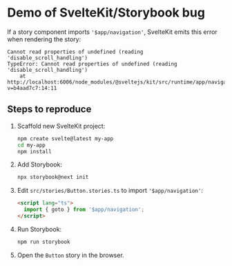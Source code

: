 # Demo of SvelteKit/Storybook bug

If a story component imports `'$app/navigation'`, SvelteKit emits this error when rendering the story:

```
Cannot read properties of undefined (reading 'disable_scroll_handling')
TypeError: Cannot read properties of undefined (reading 'disable_scroll_handling')
    at http://localhost:6006/node_modules/@sveltejs/kit/src/runtime/app/navigation.js?v=b4aad7c7:14:11
```

## Steps to reproduce

 1. Scaffold new SvelteKit project:

    ```sh
    npm create svelte@latest my-app
    cd my-app
    npm install
    ```

 2. Add Storybook:

    ```sh
    npx storybook@next init
    ```

3. Edit `src/stories/Button.stories.ts` to import `'$app/navigation'`:

    ```html
    <script lang="ts">
      import { goto } from '$app/navigation';
    </script>
    ```

4. Run Storybook:

    ```sh
    npm run storybook
    ```

5. Open the `Button` story in the browser.
